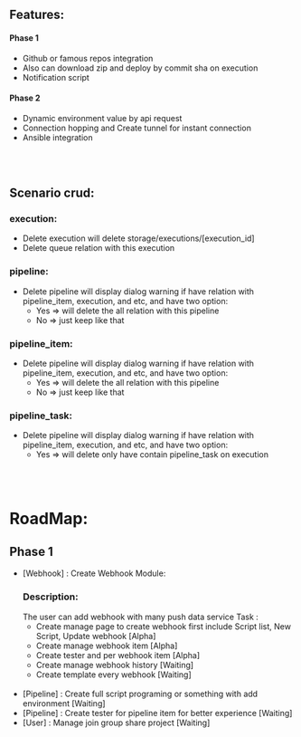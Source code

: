 ## Features:
  #### Phase 1
  - Github or famous repos integration
  - Also can download zip and deploy by commit sha on execution
  - Notification script
  #### Phase 2
  - Dynamic environment value by api request
  - Connection hopping and Create tunnel for instant connection 
  - Ansible integration

\
&nbsp;

## Scenario crud:
### execution:
  - Delete execution will delete storage/executions/[execution_id]
  - Delete queue relation with this execution
### pipeline:
  - Delete pipeline will display dialog warning if have relation with pipeline_item, execution, and etc, and have two option:
    - Yes => will delete the all relation with this pipeline
    - No => just keep like that
### pipeline_item:
  - Delete pipeline will display dialog warning if have relation with pipeline_item, execution, and etc, and have two option:
    - Yes => will delete the all relation with this pipeline
    - No => just keep like that
### pipeline_task:
  - Delete pipeline will display dialog warning if have relation with pipeline_item, execution, and etc, and have two option:
    - Yes => will delete only have contain pipeline_task on execution

\
&nbsp;

# RoadMap:
## Phase 1 
- [Webhook] : Create Webhook Module:
  ### Description:
  The user can add webhook with many push data service
  Task :
    - Create manage page to create webhook first include Script list, New Script, Update webhook [Alpha]
    - Create manage webhook item [Alpha]
    - Create tester and per webhook item  [Alpha]
    - Create manage webhook history [Waiting]
    - Create template every webhook [Waiting]
    \
    &nbsp;
- [Pipeline] : Create full script programing or something with add environment [Waiting]
- [Pipeline] : Create tester for pipeline item for better experience [Waiting]
- [User] : Manage join group share project [Waiting]